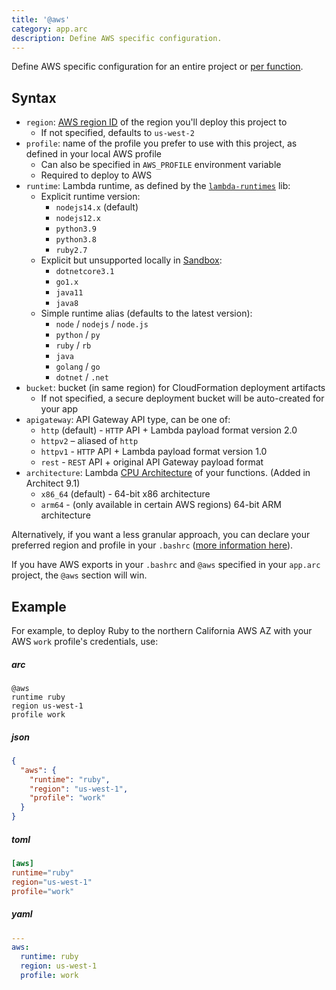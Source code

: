```yaml
---
title: '@aws'
category: app.arc
description: Define AWS specific configuration.
---
```


Define AWS specific configuration for an entire project or [per function](../configuration/function-config).

## Syntax

- `region`: [AWS region ID](https://docs.aws.amazon.com/general/latest/gr/rande.html) of the region you'll deploy this project to
  - If not specified, defaults to `us-west-2`
- `profile`: name of the profile you prefer to use with this project, as defined in your local AWS profile
  - Can also be specified in `AWS_PROFILE` environment variable
  - Required to deploy to AWS
- `runtime`: Lambda runtime, as defined by the [`lambda-runtimes`](https://github.com/architect/lambda-runtimes/blob/cad3b158968805a01103e47c08da48132620594e/cjs/index.js) lib:
  - Explicit runtime version:
    - `nodejs14.x` (default)
    - `nodejs12.x`
    - `python3.9`
    - `python3.8`
    - `ruby2.7`
  - Explicit but unsupported locally in [Sandbox](../cli/sandbox):
    - `dotnetcore3.1`
    - `go1.x`
    - `java11`
    - `java8`
  - Simple runtime alias (defaults to the latest version):
    - `node` / `nodejs` / `node.js`
    - `python` / `py`
    - `ruby` / `rb`
    - `java`
    - `golang` / `go`
    - `dotnet` / `.net` 
- `bucket`: bucket (in same region) for CloudFormation deployment artifacts
  - If not specified, a secure deployment bucket will be auto-created for your app
- `apigateway`: API Gateway API type, can be one of:
  - `http` (default) - `HTTP` API + Lambda payload format version 2.0
  - `httpv2` – aliased of `http`
  - `httpv1` - `HTTP` API + Lambda payload format version 1.0
  - `rest` - `REST` API + original API Gateway payload format
- `architecture`: Lambda [CPU Architecture](https://docs.aws.amazon.com/lambda/latest/dg/foundation-arch.html) of your functions. (Added in Architect 9.1)
  - `x86_64` (default) - 64-bit x86 architecture
  - `arm64` - (only available in certain AWS regions) 64-bit ARM architecture

Alternatively, if you want a less granular approach, you can declare your preferred region and profile in your `.bashrc` ([more information here](https://docs.aws.amazon.com/cli/latest/userguide/cli-environment.html)).

If you have AWS exports in your `.bashrc` and `@aws` specified in your `app.arc` project, the `@aws` section will win.

## Example

For example, to deploy Ruby to the northern California AWS AZ with your AWS `work` profile's credentials, use:

<arc-viewer default-tab=arc>
<div slot=contents>

<arc-tab label=arc>
<h5>arc</h5>
<div slot=content>

```arc
@aws
runtime ruby
region us-west-1
profile work
```

</div>
</arc-tab>

<arc-tab label=json>
<h5>json</h5>
<div slot=content>

```json
{
  "aws": {
    "runtime": "ruby",
    "region": "us-west-1",
    "profile": "work"
  }
}
```

</div>
</arc-tab>

<arc-tab label=toml>
<h5>toml</h5>
<div slot=content>

```toml
[aws]
runtime="ruby"
region="us-west-1"
profile="work"
```

</div>
</arc-tab>

<arc-tab label=yaml>
<h5>yaml</h5>
<div slot=content>

```yaml
---
aws:
  runtime: ruby
  region: us-west-1
  profile: work
```

</div>
</arc-tab>

</div>
</arc-viewer>


<!-- ### Custom Runtimes with AWS Lambda Layers
If you want to use a custom runtime with Lambda Layers you need to set `runtime` to `provided` and set the following key:
  - `layer`: [ARN](https://docs.aws.amazon.com/general/latest/gr/aws-arns-and-namespaces.html) for the [Custom Lambda Runtime](https://docs.aws.amazon.com/lambda/latest/dg/runtimes-custom.html)

For example, to deploy to Oregon AWS AZ with your AWS `default` profile's credentials and using a custom Node.js 10 runtime, use:

```arc
@aws
region us-west-2
profile default
runtime provided
layer arn:aws:lambda:us-west-2:800406105498:layer:nsolid-node-10:6
``` -->
